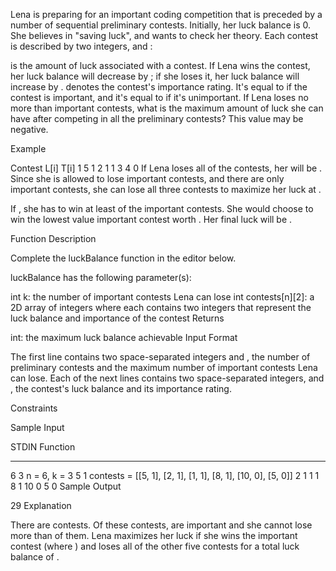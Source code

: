 Lena is preparing for an important coding competition that is preceded by a number of sequential preliminary contests. Initially, her luck balance is 0. She believes in "saving luck", and wants to check her theory. Each contest is described by two integers,  and :

 is the amount of luck associated with a contest. If Lena wins the contest, her luck balance will decrease by ; if she loses it, her luck balance will increase by .
 denotes the contest's importance rating. It's equal to  if the contest is important, and it's equal to  if it's unimportant.
If Lena loses no more than  important contests, what is the maximum amount of luck she can have after competing in all the preliminary contests? This value may be negative.

Example



Contest		L[i]	T[i]
1		5	1
2		1	1
3		4	0
If Lena loses all of the contests, her will be . Since she is allowed to lose  important contests, and there are only  important contests, she can lose all three contests to maximize her luck at .

If , she has to win at least  of the  important contests. She would choose to win the lowest value important contest worth . Her final luck will be .

Function Description

Complete the luckBalance function in the editor below.

luckBalance has the following parameter(s):

int k: the number of important contests Lena can lose
int contests[n][2]: a 2D array of integers where each  contains two integers that represent the luck balance and importance of the  contest
Returns

int: the maximum luck balance achievable
Input Format

The first line contains two space-separated integers  and , the number of preliminary contests and the maximum number of important contests Lena can lose.
Each of the next  lines contains two space-separated integers,  and , the contest's luck balance and its importance rating.

Constraints

Sample Input

STDIN       Function
-----       --------
6 3         n = 6, k = 3
5 1         contests = [[5, 1], [2, 1], [1, 1], [8, 1], [10, 0], [5, 0]]
2 1
1 1
8 1
10 0
5 0
Sample Output

29
Explanation

There are  contests. Of these contests,  are important and she cannot lose more than  of them. Lena maximizes her luck if she wins the  important contest (where ) and loses all of the other five contests for a total luck balance of .